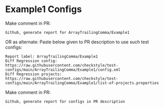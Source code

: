 # Example1 Configs
Make comment in PR:
```
Github, generate report for ArrayTrailingComma/Example1
```
OR as alternate:
Paste below given to PR description to use such test configs:
```
Report label: ArrayTrailingComma/Example1
Diff Regression config: https://raw.githubusercontent.com/checkstyle/test-configs/main/ArrayTrailingComma/Example1/config.xml
Diff Regression projects: https://raw.githubusercontent.com/checkstyle/test-configs/main/ArrayTrailingComma/Example1/list-of-projects.properties
```
Make comment in PR:
```
Github, generate report for configs in PR description
```
